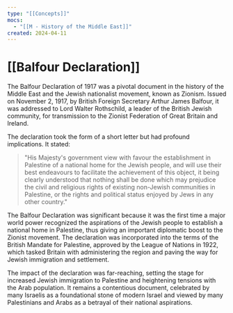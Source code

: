 ```yaml
---
type: "[[Concepts]]"
mocs:
  - "[[M - History of the Middle East]]"
created: 2024-04-11
---
```

# [[Balfour Declaration]]

The Balfour Declaration of 1917 was a pivotal document in the history of the Middle East and the Jewish nationalist movement, known as Zionism. Issued on November 2, 1917, by British Foreign Secretary Arthur James Balfour, it was addressed to Lord Walter Rothschild, a leader of the British Jewish community, for transmission to the Zionist Federation of Great Britain and Ireland.

The declaration took the form of a short letter but had profound implications. It stated:

> "His Majesty's government view with favour the establishment in Palestine of a national home for the Jewish people, and will use their best endeavours to facilitate the achievement of this object, it being clearly understood that nothing shall be done which may prejudice the civil and religious rights of existing non-Jewish communities in Palestine, or the rights and political status enjoyed by Jews in any other country."

The Balfour Declaration was significant because it was the first time a major world power recognized the aspirations of the Jewish people to establish a national home in Palestine, thus giving an important diplomatic boost to the Zionist movement. The declaration was incorporated into the terms of the British Mandate for Palestine, approved by the League of Nations in 1922, which tasked Britain with administering the region and paving the way for Jewish immigration and settlement.

The impact of the declaration was far-reaching, setting the stage for increased Jewish immigration to Palestine and heightening tensions with the Arab population. It remains a contentious document, celebrated by many Israelis as a foundational stone of modern Israel and viewed by many Palestinians and Arabs as a betrayal of their national aspirations.